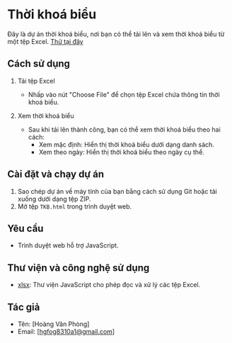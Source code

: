 # Thời khoá biểu

Đây là dự án thời khoá biểu, nơi bạn có thể tải lên và xem thời khoá biểu từ một tệp Excel.
[Thử tại đây](https://fhonq-22.github.io/thoikhoabieu/TKB.html)

## Cách sử dụng

1. Tải tệp Excel
   - Nhấp vào nút "Choose File" để chọn tệp Excel chứa thông tin thời khoá biểu.

2. Xem thời khoá biểu
   - Sau khi tải lên thành công, bạn có thể xem thời khoá biểu theo hai cách:
     - Xem mặc định: Hiển thị thời khoá biểu dưới dạng danh sách.
     - Xem theo ngày: Hiển thị thời khoá biểu theo ngày cụ thể.

## Cài đặt và chạy dự án

1. Sao chép dự án về máy tính của bạn bằng cách sử dụng Git hoặc tải xuống dưới dạng tệp ZIP.
2. Mở tệp `TKB.html` trong trình duyệt web.

## Yêu cầu

- Trình duyệt web hỗ trợ JavaScript.

## Thư viện và công nghệ sử dụng

- [xlsx](https://github.com/SheetJS/sheetjs): Thư viện JavaScript cho phép đọc và xử lý các tệp Excel.


## Tác giả

- Tên: [Hoàng Văn Phòng]
- Email: [hgfog8310a1@gmail.com]
